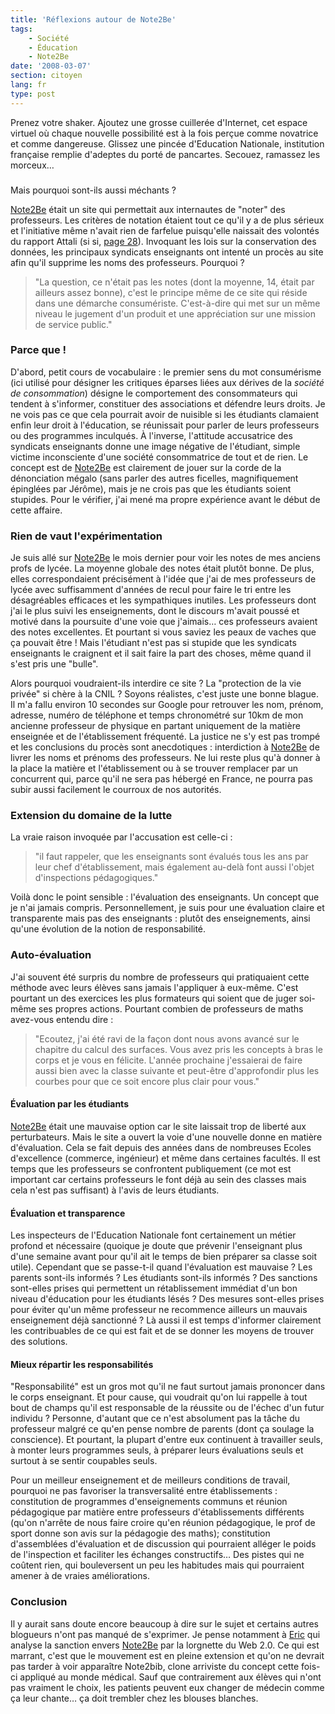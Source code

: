 ```yaml
---
title: 'Réflexions autour de Note2Be'
tags:
    - Société
    - Éducation
    - Note2Be
date: '2008-03-07'
section: citoyen
lang: fr
type: post
---
```


Prenez votre shaker. Ajoutez une grosse cuillerée d'Internet, cet espace virtuel où chaque nouvelle possibilité est à la fois perçue comme novatrice et comme dangereuse. Glissez une pincée d'Education Nationale, institution française remplie d'adeptes du porté de pancartes. Secouez, ramassez les morceux…

### <!-- more -->

Mais pourquoi sont-ils aussi méchants&nbsp;?

[Note2Be](http://www.note2be.com) était un site qui permettait aux internautes de "noter" des professeurs. Les critères de notation étaient tout ce qu'il y a de plus sérieux et l'initiative même n'avait rien de farfelue puisqu'elle naissait des volontés du rapport Attali (si si, [page 28](http://www.ladocumentationfrancaise.fr/var/storage/rapports-publics/084000041/0000.pdf)). Invoquant les lois sur la conservation des données, les principaux syndicats enseignants ont intenté un procès au site afin qu'il supprime les noms des professeurs. Pourquoi&nbsp;?

> "La question, ce n'était pas les notes (dont la moyenne, 14, était par ailleurs assez bonne), c'est le principe même de ce site qui réside dans une démarche consumériste. C'est-à-dire qui met sur un même niveau le jugement d'un produit et une appréciation sur une mission de service public."

### Parce que&nbsp;!

D'abord, petit cours de vocabulaire&nbsp;: le premier sens du mot consumérisme (ici utilisé pour désigner les critiques éparses liées aux dérives de la _société de consommation_) désigne le comportement des consommateurs qui tendent à s'informer, constituer des associations et défendre leurs droits. Je ne vois pas ce que cela pourrait avoir de nuisible si les étudiants clamaient enfin leur droit à l'éducation, se réunissait pour parler de leurs professeurs ou des programmes inculqués. À l'inverse, l'attitude accusatrice des syndicats enseignants donne une image négative de l'étudiant, simple victime inconsciente d'une société consommatrice de tout et de rien. Le concept est de [Note2Be](http://www.note2be.com) est clairement de jouer sur la corde de la dénonciation mégalo (sans parler des autres ficelles, magnifiquement épinglées par Jérôme), mais je ne crois pas que les étudiants soient stupides. Pour le vérifier, j'ai mené ma propre expérience avant le début de cette affaire.

### Rien de vaut l'expérimentation

Je suis allé sur [Note2Be](http://www.note2be.com) le mois dernier pour voir les notes de mes anciens profs de lycée. La moyenne globale des notes était plutôt bonne. De plus, elles correspondaient précisément à l'idée que j'ai de mes professeurs de lycée avec suffisamment d'années de recul pour faire le tri entre les désagréables efficaces et les sympathiques inutiles. Les professeurs dont j'ai le plus suivi les enseignements, dont le discours m'avait poussé et motivé dans la poursuite d'une voie que j'aimais… ces professeurs avaient des notes excellentes. Et pourtant si vous saviez les peaux de vaches que ça pouvait être&nbsp;! Mais l'étudiant n'est pas si stupide que les syndicats enseignants le craignent et il sait faire la part des choses, même quand il s'est pris une "bulle".

Alors pourquoi voudraient-ils interdire ce site&nbsp;? La "protection de la vie privée" si chère à la CNIL&nbsp;? Soyons réalistes, c'est juste une bonne blague. Il m'a fallu environ 10 secondes sur Google pour retrouver les nom, prénom, adresse, numéro de téléphone et temps chronométré sur 10km de mon ancienne professeur de physique en partant uniquement de la matière enseignée et de l'établissement fréquenté. La justice ne s'y est pas trompé et les conclusions du procès sont anecdotiques&nbsp;: interdiction à [Note2Be](http://www.note2be.com) de livrer les noms et prénoms des professeurs. Ne lui reste plus qu'à donner à la place la matière et l'établissement ou à se trouver remplacer par un concurrent qui, parce qu'il ne sera pas hébergé en France, ne pourra pas subir aussi facilement le courroux de nos autorités.

### Extension du domaine de la lutte

La vraie raison invoquée par l'accusation est celle-ci&nbsp;:

> "il faut rappeler, que les enseignants sont évalués tous les ans par leur chef d'établissement, mais également au-delà font aussi l'objet d'inspections pédagogiques."

Voilà donc le point sensible&nbsp;: l'évaluation des enseignants. Un concept que je n'ai jamais compris. Personnellement, je suis pour une évaluation claire et transparente mais pas des enseignants&nbsp;: plutôt des enseignements, ainsi qu'une évolution de la notion de responsabilité.

### Auto-évaluation

J'ai souvent été surpris du nombre de professeurs qui pratiquaient cette méthode avec leurs élèves sans jamais l'appliquer à eux-même. C'est pourtant un des exercices les plus formateurs qui soient que de juger soi-même ses propres actions. Pourtant combien de professeurs de maths avez-vous entendu dire&nbsp;:

> "Ecoutez, j'ai été ravi de la façon dont nous avons avancé sur le chapitre du calcul des surfaces. Vous avez pris les concepts à bras le corps et je vous en félicite. L'année prochaine j'essaierai de faire aussi bien avec la classe suivante et peut-être d'approfondir plus les courbes pour que ce soit encore plus clair pour vous."

#### Évaluation par les étudiants

[Note2Be](http://www.note2be.com) était une mauvaise option car le site laissait trop de liberté aux perturbateurs. Mais le site a ouvert la voie d'une nouvelle donne en matière d'évaluation. Cela se fait depuis des années dans de nombreuses Ecoles d'excellence (commerce, ingénieur) et même dans certaines facultés. Il est temps que les professeurs se confrontent publiquement (ce mot est important car certains professeurs le font déjà au sein des classes mais cela n'est pas suffisant) à l'avis de leurs étudiants.

#### Évaluation et transparence

Les inspecteurs de l'Education Nationale font certainement un métier profond et nécessaire (quoique je doute que prévenir l'enseignant plus d'une semaine avant pour qu'il ait le temps de bien préparer sa classe soit utile). Cependant que se passe-t-il quand l'évaluation est mauvaise&nbsp;? Les parents sont-ils informés&nbsp;? Les étudiants sont-ils informés&nbsp;? Des sanctions sont-elles prises qui permettent un rétablissement immédiat d'un bon niveau d'éducation pour les étudiants lésés&nbsp;? Des mesures sont-elles prises pour éviter qu'un même professeur ne recommence ailleurs un mauvais enseignement déjà sanctionné&nbsp;? Là aussi il est temps d'informer clairement les contribuables de ce qui est fait et de se donner les moyens de trouver des solutions.

#### Mieux répartir les responsabilités

"Responsabilité" est un gros mot qu'il ne faut surtout jamais prononcer dans le corps enseignant. Et pour cause, qui voudrait qu'on lui rappelle à tout bout de champs qu'il est responsable de la réussite ou de l'échec d'un futur individu&nbsp;? Personne, d'autant que ce n'est absolument pas la tâche du professeur malgré ce qu'en pense nombre de parents (dont ça soulage la conscience). Et pourtant, la plupart d'entre eux continuent à travailler seuls, à monter leurs programmes seuls, à préparer leurs évaluations seuls et surtout à se sentir coupables seuls.

Pour un meilleur enseignement et de meilleurs conditions de travail, pourquoi ne pas favoriser la transversalité entre établissements&nbsp;: constitution de programmes d'enseignements communs et réunion pédagogique par matière entre professeurs d'établissements différents (qu'on n'arrête de nous faire croire qu'en réunion pédagogique, le prof de sport donne son avis sur la pédagogie des maths); constitution d'assemblées d'évaluation et de discussion qui pourraient alléger le poids de l'inspection et faciliter les échanges constructifs… Des pistes qui ne coûtent rien, qui bouleversent un peu les habitudes mais qui pourraient amener à de vraies améliorations.

### Conclusion

Il y aurait sans doute encore beaucoup à dire sur le sujet et certains autres blogueurs n'ont pas manqué de s'exprimer. Je pense notamment à [Eric](http://www.presse-citron.net/note2becom-et-lespipolescom-le-web-20-serait-il-soluble-dans-les-tribunaux/) qui analyse la sanction envers [Note2Be](http://www.note2be.com) par la lorgnette du Web 2.0\. Ce qui est marrant, c'est que le mouvement est en pleine extension et qu'on ne devrait pas tarder à voir apparaître Note2bib, clone arriviste du concept cette fois-ci appliqué au monde médical. Sauf que contrairement aux élèves qui n'ont pas vraiment le choix, les patients peuvent eux changer de médecin comme ça leur chante… ça doit trembler chez les blouses blanches.